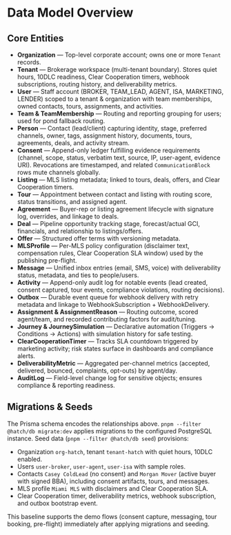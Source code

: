 # Data Model Overview

## Core Entities

- **Organization** — Top-level corporate account; owns one or more `Tenant` records.
- **Tenant** — Brokerage workspace (multi-tenant boundary). Stores quiet hours, 10DLC readiness, Clear Cooperation timers, webhook subscriptions, routing history, and deliverability metrics.
- **User** — Staff account (BROKER, TEAM_LEAD, AGENT, ISA, MARKETING, LENDER) scoped to a tenant & organization with team memberships, owned contacts, tours, assignments, and activities.
- **Team & TeamMembership** — Routing and reporting grouping for users; used for pond fallback routing.
- **Person** — Contact (lead/client) capturing identity, stage, preferred channels, owner, tags, assignment history, documents, tours, agreements, deals, and activity stream.
- **Consent** — Append-only ledger fulfilling evidence requirements (channel, scope, status, verbatim text, source, IP, user-agent, evidence URI). Revocations are timestamped, and related `CommunicationBlock` rows mute channels globally.
- **Listing** — MLS listing metadata; linked to tours, deals, offers, and Clear Cooperation timers.
- **Tour** — Appointment between contact and listing with routing score, status transitions, and assigned agent.
- **Agreement** — Buyer-rep or listing agreement lifecycle with signature log, overrides, and linkage to deals.
- **Deal** — Pipeline opportunity tracking stage, forecast/actual GCI, financials, and relationship to listings/offers.
- **Offer** — Structured offer terms with versioning metadata.
- **MLSProfile** — Per-MLS policy configuration (disclaimer text, compensation rules, Clear Cooperation SLA window) used by the publishing pre-flight.
- **Message** — Unified inbox entries (email, SMS, voice) with deliverability status, metadata, and ties to people/users.
- **Activity** — Append-only audit log for notable events (lead created, consent captured, tour events, compliance violations, routing decisions).
- **Outbox** — Durable event queue for webhook delivery with retry metadata and linkage to WebhookSubscription + WebhookDelivery.
- **Assignment & AssignmentReason** — Routing outcome, scored agent/team, and recorded contributing factors for audit/tuning.
- **Journey & JourneySimulation** — Declarative automation (Triggers → Conditions → Actions) with simulation history for safe testing.
- **ClearCooperationTimer** — Tracks SLA countdown triggered by marketing activity; risk states surface in dashboards and compliance alerts.
- **DeliverabilityMetric** — Aggregated per-channel metrics (accepted, delivered, bounced, complaints, opt-outs) by agent/day.
- **AuditLog** — Field-level change log for sensitive objects; ensures compliance & reporting readiness.

## Migrations & Seeds

The Prisma schema encodes the relationships above. `pnpm --filter @hatch/db migrate:dev` applies migrations to the configured PostgreSQL instance. Seed data (`pnpm --filter @hatch/db seed`) provisions:

- Organization `org-hatch`, tenant `tenant-hatch` with quiet hours, 10DLC enabled.
- Users `user-broker`, `user-agent`, `user-isa` with sample roles.
- Contacts `Casey ColdLead` (no consent) and `Morgan Mover` (active buyer with signed BBA), including consent artifacts, tours, and messages.
- MLS profile `Miami MLS` with disclaimers and Clear Cooperation SLA.
- Clear Cooperation timer, deliverability metrics, webhook subscription, and outbox bootstrap event.

This baseline supports the demo flows (consent capture, messaging, tour booking, pre-flight) immediately after applying migrations and seeding.
